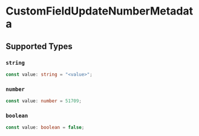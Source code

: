 # CustomFieldUpdateNumberMetadata


## Supported Types

### `string`

```typescript
const value: string = "<value>";
```

### `number`

```typescript
const value: number = 51709;
```

### `boolean`

```typescript
const value: boolean = false;
```


